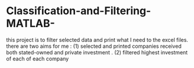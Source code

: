 # Classification-and-Filtering-MATLAB-
this project is to filter selected data and print what I need to the excel files. there are two aims for me : (1) selected and printed companies received both stated-owned and private investment . (2) filtered highest investment of each of each company
